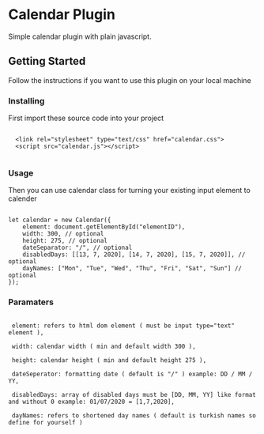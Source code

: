 # Calendar Plugin

Simple calendar plugin with plain javascript.

## Getting Started

Follow the instructions if you want to use this plugin on your local machine

### Installing
  First import these source code into your project
  
   ```
   
     <link rel="stylesheet" type="text/css" href="calendar.css">
     <script src="calendar.js"></script>
     
   ```
### Usage 

Then you can use calendar class for turning your existing input element to calender
```

let calendar = new Calendar({
    element: document.getElementById("elementID"), 
    width: 300, // optional
    height: 275, // optional
    dateSeparator: "/", // optional
    disabledDays: [[13, 7, 2020], [14, 7, 2020], [15, 7, 2020]], // optional
    dayNames: ["Mon", "Tue", "Wed", "Thu", "Fri", "Sat", "Sun"] // optional
});

```

### Paramaters

```

 element: refers to html dom element ( must be input type="text" element ),
 
 width: calendar width ( min and default width 300 ),
 
 height: calendar height ( min and default height 275 ),
 
 dateSeperator: formatting date ( default is "/" ) example: DD / MM / YY,
 
 disabledDays: array of disabled days must be [DD, MM, YY] like format and without 0 example: 01/07/2020 = [1,7,2020],
 
 dayNames: refers to shortened day names ( default is turkish names so define for yourself ) 
 
```
